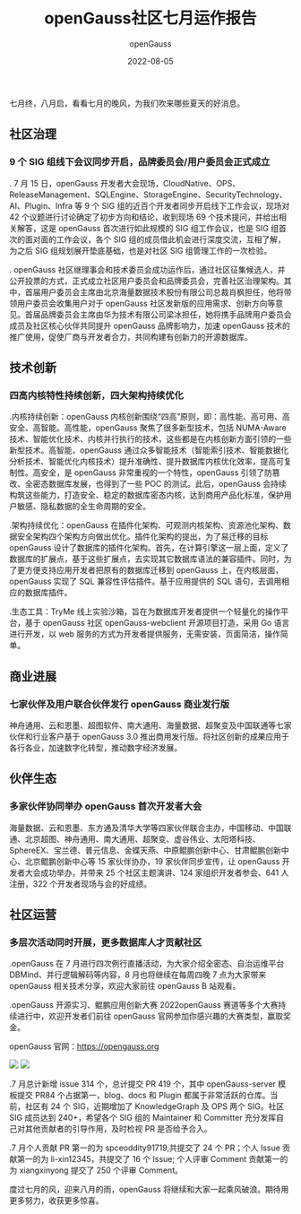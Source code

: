 ﻿---
title: 'openGauss社区七月运作报告'
date: '2022-08-05'
tags: ['theme']
banner: '/category/news/2022-08-05/banner.png'
category: 'news'
author: 'openGauss'
summary: 'openGauss社区七月运作报告'
---

七月终，八月启，看看七月的晚风，为我们吹来哪些夏天的好消息。

## 社区治理

### 9 个 SIG 组线下会议同步开启，品牌委员会/用户委员会正式成立

. 7 月 15 日，openGauss 开发者大会现场，CloudNative、OPS、ReleaseManagement、SQLEngine、StorageEngine、SecurityTechnology、AI、Plugin、Infra 等 9 个 SIG 组的近百个开发者同步开启线下工作会议，现场对 42 个议题进行讨论确定了初步方向和结论，收到现场 69 个技术提问，并给出相关解答，这是 openGauss 首次进行如此规模的 SIG 组工作会议，也是 SIG 组首次的面对面的工作会议，各个 SIG 组的成员借此机会进行深度交流，互相了解，为之后 SIG 组规划展开垫底基础，也是对社区 SIG 组管理工作的一次检验。

. openGauss 社区继理事会和技术委员会成功运作后，通过社区征集候选人，并公开投票的方式，正式成立社区用户委员会和品牌委员会，完善社区治理架构。其中，首届用户委员会主席由北京海量数据技术股份有限公司总裁肖枫担任，他将带领用户委员会收集用户对于 openGauss 社区发新版的应用需求、创新方向等意见。首届品牌委员会主席由华为技术有限公司梁冰担任，她将携手品牌用户委员会成员及社区核心伙伴共同提升 openGauss 品牌影响力，加速 openGauss 技术的推广使用，促使厂商与开发者合力，共同构建有创新力的开源数据库。

## 技术创新

### 四高内核特性持续创新，四大架构持续优化

.内核持续创新：openGauss 内核创新围绕“四高”原则，即：高性能、高可用、高安全、高智能。高性能，openGauss 聚焦了很多新型技术，包括 NUMA-Aware 技术、智能优化技术、内核并行执行的技术，这些都是在内核创新方面引领的一些新型技术。高智能，openGauss 通过众多智能技术（智能索引技术、智能数据化分析技术、智能优化内核技术）提升准确性、提升数据库内核优化效率，提高可复制性。高安全，是 openGauss 非常重视的一个特性，openGauss 引领了防篡改、全密态数据库发展，也得到了一些 POC 的测试。此后，openGauss 会持续构筑这些能力，打造安全、稳定的数据库密态内核，达到商用产品化标准，保护用户敏感、隐私数据的全生命周期的安全。

.架构持续优化：openGauss 在插件化架构、可观测内核架构、资源池化架构、数据安全架构四个架构方向做出优化。插件化架构的提出，为了易迁移的目标 openGauss 设计了数据库的插件化架构。首先，在计算引擎这一层上面，定义了数据库的扩展点，基于这些扩展点，去实现其它数据库语法的兼容插件。同时，为了更方便支持应用开发者把原有的数据库迁移到 openGauss 上，在内核层面，openGauss 实现了 SQL 兼容性评估插件。基于应用提供的 SQL 语句，去调用相应的数据库插件。

.生态工具：TryMe 线上实验沙箱，旨在为数据库开发者提供一个轻量化的操作平台，基于 openGauss 社区 openGauss-webclient 开源项目打造，采用 Go 语言进行开发，以 web 服务的方式为开发者提供服务，无需安装，页面简洁，操作简单。

## 商业进展

### 七家伙伴及用户联合伙伴发行 openGauss 商业发行版

神舟通用、云和恩墨、超图软件、南大通用、海量数据、超聚变及中国联通等七家伙伴和行业客户基于 openGauss 3.0 推出商用发行版。将社区创新的成果应用于各行各业，加速数字化转型，推动数字经济发展。

## 伙伴生态

### 多家伙伴协同举办 openGauss 首次开发者大会

海量数据、云和恩墨、东方通及清华大学等四家伙伴联合主办，中国移动、中国联通、北京超图、神舟通用、南大通用、超聚变、虚谷伟业、太阳塔科技、SphereEX、宝兰德、普元信息、金蝶天燕、中原鲲鹏创新中心、甘肃鲲鹏创新中心、北京鲲鹏创新中心等 15 家伙伴协办，19 家伙伴同步宣传，让 openGauss 开发者大会成功举办，并带来 25 个社区主题演讲、124 家组织开发者参会、641 人注册，322 个开发者现场与会的好成绩。

## 社区运营

### 多层次活动同时开展，更多数据库人才贡献社区

.openGauss 在 7 月进行四次例行直播活动，为大家介绍全密态、自治运维平台 DBMind、并行逻辑解码等内容，8 月也将继续在每周四晚 7 点为大家带来 openGauss 相关技术分享，欢迎大家前往 openGauss B 站观看。

.openGauss 开源实习、鲲鹏应用创新大赛 2022openGauss 赛道等多个大赛持续进行中，欢迎开发者们前往 openGauss 官网参加你感兴趣的大赛类型，赢取奖金。

openGauss 官网：https://opengauss.org

<img src="/zh/news/2022-08-05/picture1.png" >

<img src="/zh/news/2022-08-05/picture2.png" >

.7 月总计新增 issue 314 个，总计提交 PR 419 个，其中 openGauss-server 模板提交 PR84 个占据第一，blog、docs 和 Plugin 都属于非常活跃的仓库。当前，社区有 24 个 SIG，近期增加了 KnowledgeGraph 及 OPS 两个 SIG。社区 SIG 成员达到 240+，希望各个 SIG 组的 Maintainer 和 Committer 充分发挥自己对其他贡献者的引导作用，及时检视 PR 是否给予合入。

.7 月个人贡献 PR 第一的为 spceoddity91719,共提交了 24 个 PR；个人 Issue 贡献第一的为 li-xin12345，共提交了 16 个 Issue; 个人评审 Comment 贡献第一的为 xiangxinyong 提交了 250 个评审 Comment。

度过七月的风，迎来八月的雨，openGauss 将继续和大家一起乘风破浪。期待用更多努力，收获更多惊喜。
